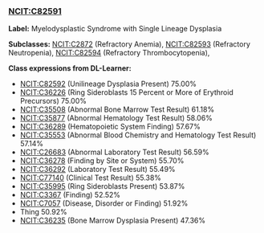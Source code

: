 
### [NCIT:C82591](http://purl.obolibrary.org/obo/NCIT_C82591)
**Label:** Myelodysplastic Syndrome with Single Lineage Dysplasia

**Subclasses:** [NCIT:C2872](http://purl.obolibrary.org/obo/NCIT_C2872) (Refractory Anemia), [NCIT:C82593](http://purl.obolibrary.org/obo/NCIT_C82593) (Refractory Neutropenia), [NCIT:C82594](http://purl.obolibrary.org/obo/NCIT_C82594) (Refractory Thrombocytopenia), 

**Class expressions from DL-Learner:**

- [NCIT:C82592](http://purl.obolibrary.org/obo/NCIT_C82592) (Unilineage Dysplasia Present) 75.00%
- [NCIT:C36226](http://purl.obolibrary.org/obo/NCIT_C36226) (Ring Sideroblasts 15 Percent or More of Erythroid Precursors) 75.00%
- [NCIT:C35508](http://purl.obolibrary.org/obo/NCIT_C35508) (Abnormal Bone Marrow Test Result) 61.18%
- [NCIT:C35877](http://purl.obolibrary.org/obo/NCIT_C35877) (Abnormal Hematology Test Result) 58.06%
- [NCIT:C36289](http://purl.obolibrary.org/obo/NCIT_C36289) (Hematopoietic System Finding) 57.67%
- [NCIT:C35553](http://purl.obolibrary.org/obo/NCIT_C35553) (Abnormal Blood Chemistry and Hematology Test Result) 57.14%
- [NCIT:C26683](http://purl.obolibrary.org/obo/NCIT_C26683) (Abnormal Laboratory Test Result) 56.59%
- [NCIT:C36278](http://purl.obolibrary.org/obo/NCIT_C36278) (Finding by Site or System) 55.70%
- [NCIT:C36292](http://purl.obolibrary.org/obo/NCIT_C36292) (Laboratory Test Result) 55.49%
- [NCIT:C77140](http://purl.obolibrary.org/obo/NCIT_C77140) (Clinical Test Result) 55.38%
- [NCIT:C35995](http://purl.obolibrary.org/obo/NCIT_C35995) (Ring Sideroblasts Present) 53.87%
- [NCIT:C3367](http://purl.obolibrary.org/obo/NCIT_C3367) (Finding) 52.52%
- [NCIT:C7057](http://purl.obolibrary.org/obo/NCIT_C7057) (Disease, Disorder or Finding) 51.92%
- Thing 50.92%
- [NCIT:C36235](http://purl.obolibrary.org/obo/NCIT_C36235) (Bone Marrow Dysplasia Present) 47.36%


